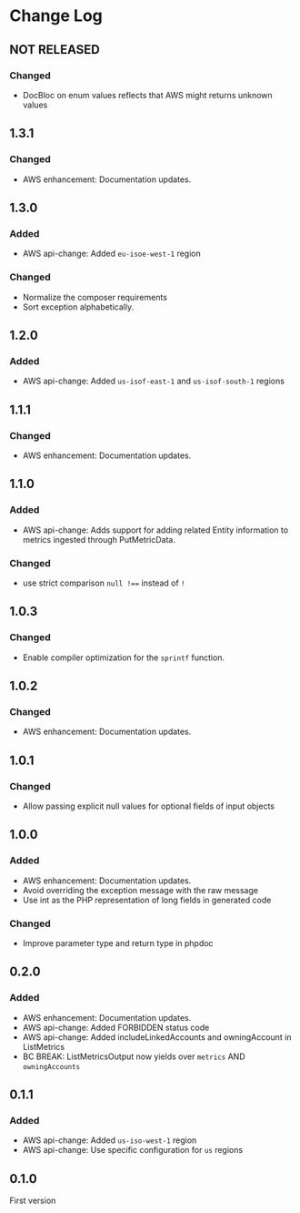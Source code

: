 # Change Log

## NOT RELEASED

### Changed

- DocBloc on enum values reflects that AWS might returns unknown values

## 1.3.1

### Changed

- AWS enhancement: Documentation updates.

## 1.3.0

### Added

- AWS api-change: Added `eu-isoe-west-1` region

### Changed

- Normalize the composer requirements
- Sort exception alphabetically.

## 1.2.0

### Added

- AWS api-change: Added `us-isof-east-1` and `us-isof-south-1` regions

## 1.1.1

### Changed

- AWS enhancement: Documentation updates.

## 1.1.0

### Added

- AWS api-change: Adds support for adding related Entity information to metrics ingested through PutMetricData.

### Changed

- use strict comparison `null !==` instead of `!`

## 1.0.3

### Changed

- Enable compiler optimization for the `sprintf` function.

## 1.0.2

### Changed

- AWS enhancement: Documentation updates.

## 1.0.1

### Changed

- Allow passing explicit null values for optional fields of input objects

## 1.0.0

### Added

- AWS enhancement: Documentation updates.
- Avoid overriding the exception message with the raw message
- Use int as the PHP representation of long fields in generated code

### Changed

- Improve parameter type and return type in phpdoc

## 0.2.0

### Added

- AWS enhancement: Documentation updates.
- AWS api-change: Added FORBIDDEN status code
- AWS api-change: Added includeLinkedAccounts and owningAccount in ListMetrics
- BC BREAK: ListMetricsOutput now yields over `metrics` AND `owningAccounts`

## 0.1.1

### Added

- AWS api-change: Added `us-iso-west-1` region
- AWS api-change: Use specific configuration for `us` regions

## 0.1.0

First version
